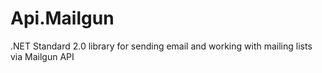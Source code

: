 # Api.Mailgun
.NET Standard 2.0 library for sending email and working with mailing lists via Mailgun API
